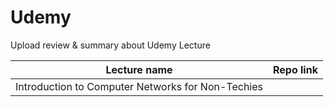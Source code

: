 # Udemy
Upload review & summary about Udemy Lecture

|                    Lecture name                   |                                                     Repo link                                                    |
|:-------------------------------------------------:|:----------------------------------------------------------------------------------------------------------------:|
| Introduction to Computer Networks for Non-Techies | [](https://github.com/seonghwan7694/Udemy/tree/main/Introduction%20to%20Computer%20Networks%20for%20Non-Techies) |